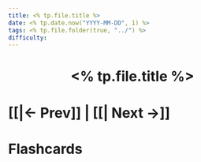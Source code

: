 ```yaml
---
title: <% tp.file.title %>
date: <% tp.date.now("YYYY-MM-DD", 1) %>
tags: <% tp.file.folder(true, "../") %>
difficulty:
---
```


<h1  style="text-align: center;">  <% tp.file.title %> </h1> 



# [[|← Prev]] | [[| Next →]]






# Flashcards

